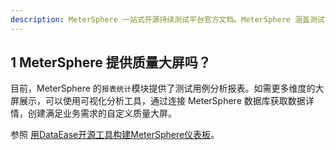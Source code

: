 ```yaml
---
description: MeterSphere 一站式开源持续测试平台官方文档。MeterSphere 涵盖测试管理、接口测试、UI 测试和性能测试等功能，全面兼容 JMeter、Selenium 等主流开源标准，有效助力开发和测试团队充分利用云弹性进行高度可 扩展的自动化测试，加速高质量的软件交付。
---
```


## 1 MeterSphere 提供质量大屏吗？

目前，MeterSphere 的`报表统计`模块提供了测试用例分析报表。如需更多维度的大屏展示，可以使用可视化分析工具，通过连接 MeterSphere 数据库获取数据详情，创建满足业务需求的自定义质量大屏。

参照 [用DataEase开源工具构建MeterSphere仪表板](https://mp.weixin.qq.com/s/y2iTex78_Y8RaaWt6m57mg)。

